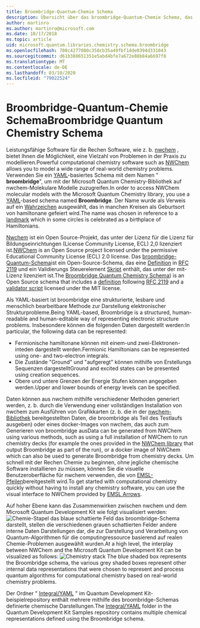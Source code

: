 ```yaml
---
title: Broombridge-Quantum-Chemie Schema
description: Übersicht über das broombridge-Quantum-Chemie Schema, das verwendet wird, um reale Chemie Probleme mit dem Microsoft Quantum Development Kit zu modellieren.
author: martinro
ms.author: martinro@microsoft.com
ms.date: 10/17/2018
ms.topic: article
uid: microsoft.quantum.libraries.chemistry.schema.broombridge
ms.openlocfilehash: 708c4277080c358cb35a49fbf1dde0394d331043
ms.sourcegitcommit: d61b388651351e5abd4bfe7a672e88b84a6697f8
ms.translationtype: MT
ms.contentlocale: de-DE
ms.lasthandoff: 03/10/2020
ms.locfileid: "79022524"
---
```

# <a name="broombridge-quantum-chemistry-schema"></a><span data-ttu-id="9f1fb-103">Broombridge-Quantum-Chemie Schema</span><span class="sxs-lookup"><span data-stu-id="9f1fb-103">Broombridge Quantum Chemistry Schema</span></span> # 

<span data-ttu-id="9f1fb-104">Leistungsfähige Software für die Rechen Software, wie z. b. [nwchem](http://www.nwchem-sw.org/) , bietet Ihnen die Möglichkeit, eine Vielzahl von Problemen in der Praxis zu modellieren.</span><span class="sxs-lookup"><span data-stu-id="9f1fb-104">Powerful computational chemistry software such as [NWChem](http://www.nwchem-sw.org/) allows you to model a wide range of real-world chemistry problems.</span></span> <span data-ttu-id="9f1fb-105">Verwenden Sie ein [YAML](https://en.wikipedia.org/wiki/YAML)-basiertes Schema mit dem Namen " **broombridge**", um mit der Microsoft Quantum Chemistry-Bibliothek auf nwchem-Molekulare Modelle zuzugreifen.</span><span class="sxs-lookup"><span data-stu-id="9f1fb-105">In order to access NWChem molecular models with the Microsoft Quantum Chemistry library, you use a [YAML](https://en.wikipedia.org/wiki/YAML)-based schema named **Broombridge**.</span></span> <span data-ttu-id="9f1fb-106">Der Name wurde als Verweis auf ein [Wahrzeichen](https://en.wikipedia.org/wiki/Broom_Bridge) ausgewählt, das in manchen Kreisen als Geburtsort von hamiltonane gefeiert wird.</span><span class="sxs-lookup"><span data-stu-id="9f1fb-106">The name was chosen in reference to a [landmark](https://en.wikipedia.org/wiki/Broom_Bridge) which in some circles is celebrated as a birthplace of Hamiltonians.</span></span> 

<span data-ttu-id="9f1fb-107">[Nwchem](https://github.com/nwchemgit/nwchem) ist ein Open Source-Projekt, das unter der Lizenz für die Lizenz für Bildungseinrichtungen (License Community License, ECL) 2,0 lizenziert ist.</span><span class="sxs-lookup"><span data-stu-id="9f1fb-107">[NWChem](https://github.com/nwchemgit/nwchem) is an Open Source project licensed under the permissive Educational Community License (ECL) 2.0 license.</span></span> <span data-ttu-id="9f1fb-108">Das [broombridge-Quantum-Schema](https://docs.microsoft.com/quantum/libraries/chemistry/schema/spec_v_0_2)ist ein Open-Source-Schema, das eine [Definition](https://raw.githubusercontent.com/Microsoft/Quantum/master/Chemistry/Schema/broombridge-0.1.schema.json) in [RFC 2119](https://tools.ietf.org/html/rfc2119) und ein Validierungs Steuerelement [Skript](https://raw.githubusercontent.com/Microsoft/Quantum/master/Chemistry/Schema/validator.py) enthält, das unter der mit-Lizenz lizenziert ist.</span><span class="sxs-lookup"><span data-stu-id="9f1fb-108">The [Broombridge Quantum Chemistry Schema](https://docs.microsoft.com/quantum/libraries/chemistry/schema/spec_v_0_2)) is an Open Source schema that includes a [definition](https://raw.githubusercontent.com/Microsoft/Quantum/master/Chemistry/Schema/broombridge-0.1.schema.json) following [RFC 2119](https://tools.ietf.org/html/rfc2119) and a [validator script](https://raw.githubusercontent.com/Microsoft/Quantum/master/Chemistry/Schema/validator.py) licensed under the MIT license.</span></span> 

<span data-ttu-id="9f1fb-109">Als YAML-basiert ist broombridge eine strukturierte, lesbare und menschlich bearbeitbare Methode zur Darstellung elektronischer Strukturprobleme.</span><span class="sxs-lookup"><span data-stu-id="9f1fb-109">Being YAML-based, Broombridge is a structured, human-readable and human-editable way of representing electronic structure problems.</span></span> <span data-ttu-id="9f1fb-110">Insbesondere können die folgenden Daten dargestellt werden:</span><span class="sxs-lookup"><span data-stu-id="9f1fb-110">In particular, the following data can be represented:</span></span>
- <span data-ttu-id="9f1fb-111">Fermionische hamiltonane können mit einem-und zwei-Elektronen-inteden dargestellt werden.</span><span class="sxs-lookup"><span data-stu-id="9f1fb-111">Fermionic Hamiltonians can be represented using one- and two-electron integrals.</span></span>
- <span data-ttu-id="9f1fb-112">Die Zustände "Ground" und "aufgeregt" können mithilfe von Erstellungs Sequenzen dargestellt</span><span class="sxs-lookup"><span data-stu-id="9f1fb-112">Ground and excited states can be presented using creation sequences.</span></span>
- <span data-ttu-id="9f1fb-113">Obere und untere Grenzen der Energie Stufen können angegeben werden.</span><span class="sxs-lookup"><span data-stu-id="9f1fb-113">Upper and lower bounds of energy levels can be specified.</span></span>

<span data-ttu-id="9f1fb-114">Daten können aus nwchem mithilfe verschiedener Methoden generiert werden, z. b. durch die Verwendung einer vollständigen Installation von nwchem zum Ausführen von Grafikkarten (z. b. die in der [nwchem-Bibliothek](https://github.com/nwchemgit/nwchem/tree/master/QA/chem_library_tests) bereitgestellten Daten, die broombridge als Teil des Testlaufs ausgeben) oder eines docker-Images von nwchem, das auch zum Generieren von broombridge aus</span><span class="sxs-lookup"><span data-stu-id="9f1fb-114">Data can be generated from NWChem using various methods, such as using a full installation of NWChem to run chemistry decks (for example the ones provided in the [NWChem library](https://github.com/nwchemgit/nwchem/tree/master/QA/chem_library_tests) that output Broombridge as part of the run), or a docker image of NWChem which can also be used to generate Broombridge from chemistry decks.</span></span> <span data-ttu-id="9f1fb-115">Um schnell mit der Rechen Chemie zu beginnen, ohne jegliche chemische Software installieren zu müssen, können Sie die visuelle Benutzeroberfläche für nwchem verwenden, die von [EMSL-Pfeilen](https://arrows.emsl.pnnl.gov/api/qsharp_chem)bereitgestellt wird.</span><span class="sxs-lookup"><span data-stu-id="9f1fb-115">To get started with computational chemistry quickly without having to install any chemistry software, you can use the visual interface to NWChem provided by [EMSL Arrows](https://arrows.emsl.pnnl.gov/api/qsharp_chem).</span></span>

<span data-ttu-id="9f1fb-116">Auf hoher Ebene kann das Zusammenwirken zwischen nwchem und dem Microsoft Quantum Development Kit wie folgt visualisiert werden: ![Chemie-Stapel](~/media/broombridge.png) das blaue schattierte Feld das broombridge-Schema darstellt, stellen die verschiedenen grauen schattierten Felder andere interne Daten Darstellungen dar, die zur Darstellung und Verarbeitung von Quantum-Algorithmen für die computingressource basierend auf realen Chemie-Problemen ausgewählt wurden.</span><span class="sxs-lookup"><span data-stu-id="9f1fb-116">At a high level, the interplay between NWChem and the Microsoft Quantum Development Kit can be visualized as follows: ![Chemistry stack](~/media/broombridge.png) The blue shaded box represents the Broombridge schema, the various grey shaded boxes represent other internal data representations that were chosen to represent and process quantum algorithms for computational chemistry based on real-world chemistry problems.</span></span>

<span data-ttu-id="9f1fb-117">Der Ordner " [Integral/YAML](https://github.com/microsoft/Quantum/tree/master/samples/chemistry/IntegralData/YAML) " im Quantum Development Kit-beispielrepository enthält mehrere mithilfe des broombridge-Schemas definierte chemische Darstellungen.</span><span class="sxs-lookup"><span data-stu-id="9f1fb-117">The [Integral/YAML](https://github.com/microsoft/Quantum/tree/master/samples/chemistry/IntegralData/YAML) folder in the Quantum Development Kit Samples repository contains multiple chemical representations defined using the Broombridge schema.</span></span>
